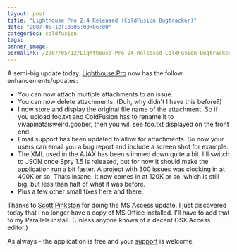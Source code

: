 ```yaml
---
layout: post
title: "Lighthouse Pro 2.4 Released (ColdFusion Bugtracker)"
date: "2007-05-12T18:05:00+06:00"
categories: coldfusion 
tags: 
banner_image: 
permalink: /2007/05/12/Lighthouse-Pro-24-Released-ColdFusion-Bugtracker
---
```


A semi-big update today. <a href="http://lighthousepro.riaforge.org">Lighthouse Pro</a> now has the follow enhancements/updates:

<ul>
<li>You can now attach multiple attachments to an issue.
<li>You can now delete attachments. (Duh, why didn't I have this before?)
<li>I now store and display the original file name of the attachment. So if you upload foo.txt and ColdFusion has to rename it to vivapinataisweird.goober, then you will see foo.txt displayed on the front end. 
<li>Email support has been updated to allow for attachments. So now your users can email you a bug report and include a screen shot for example.
<li>The XML used in the AJAX has been slimmed down quite a bit. I'll switch to JSON once Spry 1.5 is released, but for now it should make the application run a bit faster. A project with 300 issues was clocking in at 400K or so. Thats insane. It now comes in at 120K or so, which is still big, but less than half of what it was before.
<li>Plus a few other small fixes here and there.
</ul>

Thanks to <a href="http://scottpinkston.org/blog/">Scott Pinkston</a> for doing the MS Access update. I just discovered today that I no longer have a copy of MS Office installed. I'll have to add that to my Parallels install. (Unless anyone knows of a decent OSX Access editor.)

As always - the application is free and your <a href="http://www.amazon.com/o/registry/2TCL1D08EZEYE">support</a> is welcome.